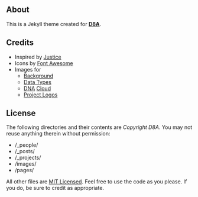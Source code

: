 ## About

This is a Jekyll theme created for **[D8A](http://d8aorg.github.io)**.

## Credits

- Inspired by [Justice](https://github.com/CloudCannon/justice-jekyll-template)
- Icons by [Font Awesome](https://github.com/FortAwesome/Font-Awesome)
- Images for
    - [Background](https://www.flickr.com/photos/79237959@N02/12210424505)
    - [Data Types](https://commons.wikimedia.org/wiki/File:Data_types_-_en.svg)
    - [DNA](http://wink-designs.com) [Cloud](http://www.tagxedo.com)
    - [Project Logos](http://logodust.com)

## License

The following directories and their contents are *Copyright D8A*. You may not reuse anything therein without permission:

- /_people/
- /_posts/
- /_projects/
- /images/
- /pages/

All other files are [MIT Licensed](http://opensource.org/licenses/mit-license.html). Feel free to use the code as you please. If you do, be sure to credit as appropriate.

